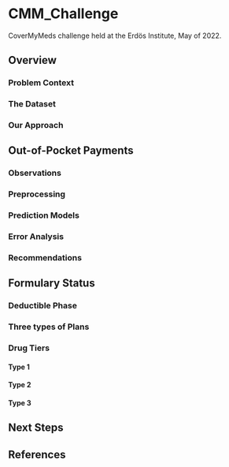 # CMM_Challenge
CoverMyMeds challenge held at the Erdös Institute, May of 2022.

## Overview
### Problem Context
### The Dataset
### Our Approach

## Out-of-Pocket Payments
### Observations
### Preprocessing 
### Prediction Models
### Error Analysis
### Recommendations

## Formulary Status
### Deductible Phase
### Three types of Plans
### Drug Tiers 
#### Type 1
#### Type 2
#### Type 3 

## Next Steps 

## References
